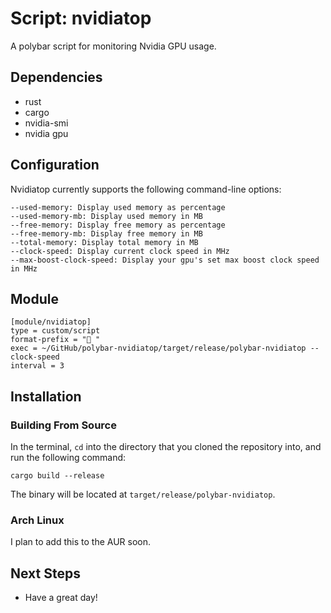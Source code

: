 # Script: nvidiatop
A polybar script for monitoring Nvidia GPU usage.
## Dependencies
* rust
* cargo
* nvidia-smi
* nvidia gpu
## Configuration
Nvidiatop currently supports the following command-line options:

```
--used-memory: Display used memory as percentage
--used-memory-mb: Display used memory in MB
--free-memory: Display free memory as percentage
--free-memory-mb: Display free memory in MB
--total-memory: Display total memory in MB
--clock-speed: Display current clock speed in MHz
--max-boost-clock-speed: Display your gpu's set max boost clock speed in MHz
```

## Module
```
[module/nvidiatop]
type = custom/script
format-prefix = "󰍛 "
exec = ~/GitHub/polybar-nvidiatop/target/release/polybar-nvidiatop --clock-speed
interval = 3
```

## Installation
### Building From Source
In the terminal, `cd` into the directory that you cloned the repository into, and run the following command:
```
cargo build --release
```
The binary will be located at `target/release/polybar-nvidiatop`.

### Arch Linux
I plan to add this to the AUR soon.

## Next Steps
* Have a great day!